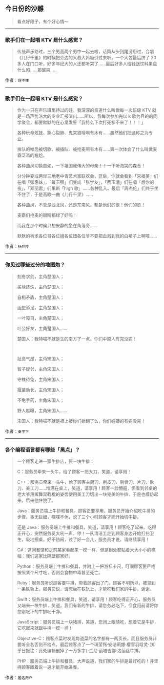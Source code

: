 ## 今日份的沙雕

> 看点好段子，有个好心情～


 
---

### 歌手们在一起唱 KTV 是什么感觉？

> 传统声乐路过，三个男高两个男中一起去唱，话筒从头到尾没用过，合唱《儿行千里》的时候把旁边的大叔大妈吸引过来听，一个大包最后挤了 20 多人在门口听，好多年纪大的人还都听哭了……最后好多人给钱送饮料果盘什么的……那酸爽……


作者：`理不懂`

---

### 歌手们在一起唱 KTV 是什么感觉？

> 作为一只在声乐班里待过的娃，我深深的资道什么叫做每一次班级 KTV 就是一场声势浩大的专业汇报演出……所以，我每次参加完以 k 歌为目的的同学聚会，都要默默的在心里发誓「我特么下次打死都不来了！！！」
> 
> 各种玩命炫技、撕心裂肺、鬼哭狼嚎啊有木有……虽然他们把这称之为专业。
> 
> 排队的唯恐被切歌、被插队、被抢麦啊有木有……第一次体会了什么叫做麦霸泛滥的尴尬。
> 
> 各种曲风切换自如，一下祖国~~我伟大的母亲！！一下听~~海哭的森音！
> 
> 分分钟变成两岸三地老中青艺术家联欢会，蓝后，你就会看到「宋祖英」们在唱「张惠妹」，「戴玉强」们变成「张学友」，「费玉清」们在唱「想你的夜」，「邓丽君」们果断「high 歌」……各种乱入。最后「周杰伦」们终于坐不住了，于是高歌一曲《儿行千里》……
> 
> 各种曲风，不管是西北风，还是东南风，都是他们的歌！他们的歌！
> 
> 麦霸们抢麦的眼睛都绿了好吗！
> 
> 而我在那个时候只想安静的坐在角落旁……
> 
> 默默的祈求各位哥各位姐各位妞各位爷不要把血溅到我的白裙子上啊喂……


作者：`杨哼哼`

---

### 你见过哪些过分的地图炮？

> 刻舟求剑，主角楚国人；
> 
> 买椟还珠，主角楚国人；
> 
> 自相矛盾，主角楚国人；
> 
> 画蛇添足，主角楚国人；
> 
> 一叶障目，主角楚国人；
> 
> 叶公好龙，主角楚国人......
> 
> 楚国人：我特喵不就是生的南方了一点，你们中原人有完没完！
> 
>  
> 
> 趾高气昂，主角宋国人；
> 
> 智子疑邻，主角宋国人；
> 
> 守株待兔，主角宋国人；
> 
> 揠苗助长，主角宋国人；
> 
> 不龟手药，主角宋国人；
> 
> 野人献曝，主角宋国人......
> 
> 宋国人：我特喵不就是祖上被你们掀翻了么，你们姓姬的有完没完！


作者：`秦宇下`

---

### 各个编程语言都有哪些「黑点」？

> 一个顾客走进一家牛排店，要一块牛排：
> 
> C：服务员牵来一头牛，给了顾客一把大刀，笑道，请享用！
> 
> C++：服务员牵来一头牛，给了顾客主厨刀、削皮刀、剔骨刀、片刀、砍刀、美工刀……堆满在桌上，笑道，请享用！顾客一脸懵逼，但看到邻桌的老大爷用挥舞双截棍的姿势使用美工刀切出一块完美的牛排，于是也模仿起来。后来他住院了。
> 
> Java：服务员端上牛排和餐具，顾客正要享用，服务员开始介绍吃牛排的步骤，事无巨细，喋喋不休，说了三个小时顾客才能开始切牛排。
> 
> 还是 Java：服务员端上牛排和餐具，笑道，请享用！顾客吃了起来。吃得正开心，突然服务员大吼一声，停！一队清洁工走到顾客身边开始打扫卫生，吸地擦桌，好不热闹，过了好一会儿，服务员才说，请继续享用！
> 
> C#：这间餐馆和之前某家看起来一模一样，但是到处都贴着大大小小的横幅：我们这家比隔壁那家好。
> 
> Python：服务员端上牛排和餐具，并附上一把游标卡尺，叮嘱顾客要严格按照某个尺寸吃，否则会食物中毒甚至死亡。
> 
> Ruby：服务员听说顾客要牛排，带着顾客出了门。顾客不明所以，被领到一条铁轨上，服务员说，请您坐在铁轨上，才能吃我们家的牛排，谢谢。
> 
> Swift：服务员端上牛排和餐具，笑道，请享用！顾客吃得正开心，服务员又端来一块牛排，笑道，我们有新的牛排，请您务必吃下，但食用前请将你您刚吃下的牛排吐干净。
> 
> JavaScript：服务员端上一块猪排，笑道，您闭上眼睛吃，想着它是牛排，它吃起来就跟牛排一模一样！
> 
> Objective-C：顾客点菜时发现每道菜的名字都有一两页长，而且服务员非要听全名否则不给点，最后顾客点了一个璃莹殇·安洁莉娜·樱雪羽晗灵·（知乎日报注：此处编辑删掉了一万多字）·兰尼·丽塔吉娜·洛丽丝牛排。
> 
> PHP：服务员端上牛排和餐具，大声说道，我们家的牛排是最好吃的！并坚持顾客跟着说一遍才能开始进餐。


作者：`匿名用户`
